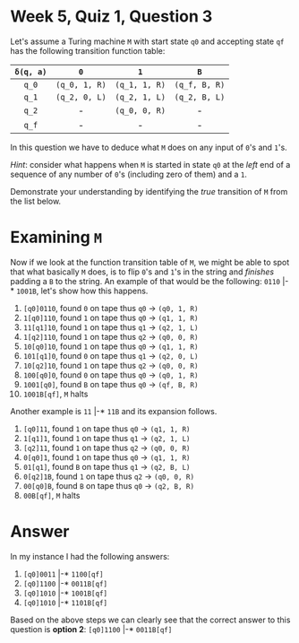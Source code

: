 # Week 5, Quiz 1, Question 3

Let's assume a Turing machine `M` with start state `q0` and accepting state `qf` has the following 
transition function table:

|  `δ(q, a)`  |       `0`     |        `1`      |       `B`      |
|:-----------:|:-------------:|:---------------:|:--------------:|
|   `q_0`     | `(q_0, 1, R)` |  `(q_1, 1, R)`  | `(q_f, B, R)`  |
|   `q_1`     | `(q_2, 0, L)` |  `(q_2, 1, L)`  | `(q_2, B, L)`  |
|   `q_2`     |       -       |  `(q_0, 0, R)`  |        -       |
|   `q_f`     |       -       |         -       |        -       |


In this question we have to deduce what `M` does on any input of `0`'s and `1`'s. 

*Hint*: consider what happens when `M` is started in state `q0` at the *left* end of a sequence of any number 
of `0`'s (including zero of them) and a `1`. 

Demonstrate your understanding by identifying the *true* transition of `M` from the list below.

# Examining `M`

Now if we look at the function transition table of `M`, we might be able to spot that what basically `M` does, is to
flip `0`'s and `1`'s in the string and *finishes* padding a `B` to the string. An example of that would be the 
following: `0110` |-* `1001B`, let's show how this happens.

 1. `[q0]0110`, found `0` on tape thus `q0` → `(q0, 1, R)`
 2. `1[q0]110`, found `1` on tape thus `q0` → `(q1, 1, R)`
 3. `11[q1]10`, found `1` on tape thus `q1` → `(q2, 1, L)`
 4. `1[q2]110`, found `1` on tape thus `q2` → `(q0, 0, R)`
 5. `10[q0]10`, found `1` on tape thus `q0` → `(q1, 1, R)`
 6. `101[q1]0`, found `0` on tape thus `q1` → `(q2, 0, L)`
 7. `10[q2]10`, found `1` on tape thus `q2` → `(q0, 0, R)`
 8. `100[q0]0`, found `0` on tape thus `q0` → `(q0, 1, R)`
 9. `1001[q0]`, found `B` on tape thus `q0` → `(qf, B, R)`
 10. `1001B[qf]`, `M` halts
 
 Another example is `11` |-* `11B` and its expansion follows.
 
  1. `[q0]11`, found `1` on tape thus `q0` → `(q1, 1, R)`
  2. `1[q1]1`, found `1` on tape thus `q1` → `(q2, 1, L)`
  3. `[q2]11`, found `1` on tape thus `q2` → `(q0, 0, R)`
  4. `0[q0]1`, found `1` on tape thus `q0` → `(q1, 1, R)`
  5. `01[q1]`, found `B` on tape thus `q1` → `(q2, B, L)`
  6. `0[q2]1B`, found `1` on tape thus `q2` → `(q0, 0, R)`
  7. `00[q0]B`, found `B` on tape thus `q0` → `(q2, B, R)`
  8. `00B[qf]`, `M` halts

# Answer

In my instance I had the following answers:

 1. `[q0]0011` |-* `1100[qf]`
 2. `[q0]1100` |-* `0011B[qf]`
 3. `[q0]1010` |-* `1001B[qf]`
 4. `[q0]1010` |-* `1101B[qf]`
 
Based on the above steps we can clearly see that the correct answer to this question is 
**option 2**: `[q0]1100` |-* `0011B[qf]`